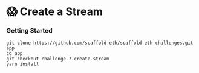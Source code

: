 # 😱 Create a Stream



### Getting Started

```
git clone https://github.com/scaffold-eth/scaffold-eth-challenges.git app
cd app
git checkout challenge-7-create-stream
yarn install
```
